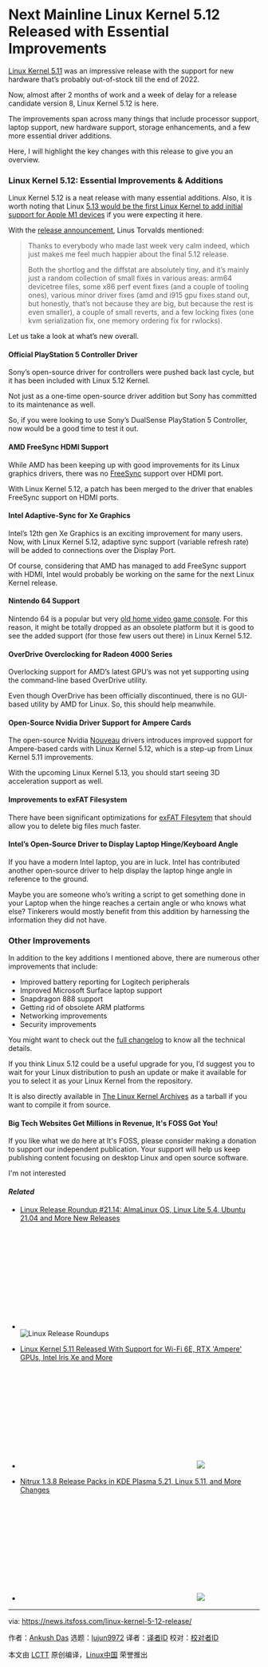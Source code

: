 [#]: subject: (Next Mainline Linux Kernel 5.12 Released with Essential Improvements)
[#]: via: (https://news.itsfoss.com/linux-kernel-5-12-release/)
[#]: author: (Ankush Das https://news.itsfoss.com/author/ankush/)
[#]: collector: (lujun9972)
[#]: translator: ( )
[#]: reviewer: ( )
[#]: publisher: ( )
[#]: url: ( )

Next Mainline Linux Kernel 5.12 Released with Essential Improvements
======

[Linux Kernel 5.11][1] was an impressive release with the support for new hardware that’s probably out-of-stock till the end of 2022.

Now, almost after 2 months of work and a week of delay for a release candidate version 8, Linux Kernel 5.12 is here.

The improvements span across many things that include processor support, laptop support, new hardware support, storage enhancements, and a few more essential driver additions.

Here, I will highlight the key changes with this release to give you an overview.

### Linux Kernel 5.12: Essential Improvements &amp; Additions

Linux Kernel 5.12 is a neat release with many essential additions. Also, it is worth noting that Linux [5.13 would be the first Linux Kernel to add initial support for Apple M1 devices][2] if you were expecting it here.

With the [release announcement][3], Linus Torvalds mentioned:

> Thanks to everybody who made last week very calm indeed, which just makes me feel much happier about the final 5.12 release.
>
> Both the shortlog and the diffstat are absolutely tiny, and it’s mainly just a random collection of small fixes in various areas: arm64 devicetree files, some x86 perf event fixes (and a couple of tooling ones), various minor driver fixes (amd and i915 gpu fixes stand out, but honestly, that’s not because they are big, but because the rest is even smaller), a couple of small reverts, and a few locking fixes (one kvm serialization fix, one memory ordering fix for rwlocks).

Let us take a look at what’s new overall.

#### Official PlayStation 5 Controller Driver

Sony’s open-source driver for controllers were pushed back last cycle, but it has been included with Linux 5.12 Kernel.

Not just as a one-time open-source driver addition but Sony has committed to its maintenance as well.

So, if you were looking to use Sony’s DualSense PlayStation 5 Controller, now would be a good time to test it out.

#### AMD FreeSync HDMI Support

While AMD has been keeping up with good improvements for its Linux graphics drivers, there was no [FreeSync][4] support over HDMI port.

With Linux Kernel 5.12, a patch has been merged to the driver that enables FreeSync support on HDMI ports.

#### Intel Adaptive-Sync for Xe Graphics

Intel’s 12th gen Xe Graphics is an exciting improvement for many users. Now, with Linux Kernel 5.12, adaptive sync support (variable refresh rate) will be added to connections over the Display Port.

Of course, considering that AMD has managed to add FreeSync support with HDMI, Intel would probably be working on the same for the next Linux Kernel release.

#### Nintendo 64 Support

Nintendo 64 is a popular but very [old home video game console][5]. For this reason, it might be totally dropped as an obsolete platform but it is good to see the added support (for those few users out there) in Linux Kernel 5.12.

#### OverDrive Overclocking for Radeon 4000 Series

Overlocking support for AMD’s latest GPU’s was not yet supporting using the command-line based OverDrive utility.

Even though OverDrive has been officially discontinued, there is no GUI-based utility by AMD for Linux. So, this should help meanwhile.

#### Open-Source Nvidia Driver Support for Ampere Cards

The open-source Nvidia [Nouveau][6] drivers introduces improved support for Ampere-based cards with Linux Kernel 5.12, which is a step-up from Linux Kernel 5.11 improvements.

With the upcoming Linux Kernel 5.13, you should start seeing 3D acceleration support as well.

#### Improvements to exFAT Filesystem

There have been significant optimizations for [exFAT Filesytem][7] that should allow you to delete big files much faster.

#### Intel’s Open-Source Driver to Display Laptop Hinge/Keyboard Angle

If you have a modern Intel laptop, you are in luck. Intel has contributed another open-source driver to help display the laptop hinge angle in reference to the ground.

Maybe you are someone who’s writing a script to get something done in your Laptop when the hinge reaches a certain angle or who knows what else? Tinkerers would mostly benefit from this addition by harnessing the information they did not have.

### Other Improvements

In addition to the key additions I mentioned above, there are numerous other improvements that include:

  * Improved battery reporting for Logitech peripherals
  * Improved Microsoft Surface laptop support
  * Snapdragon 888 support
  * Getting rid of obsolete ARM platforms
  * Networking improvements
  * Security improvements



You might want to check out the [full changelog][8] to know all the technical details.

If you think Linux 5.12 could be a useful upgrade for you, I’d suggest you to wait for your Linux distribution to push an update or make it available for you to select it as your Linux Kernel from the repository.

It is also directly available in [The Linux Kernel Archives][9] as a tarball if you want to compile it from source.

#### Big Tech Websites Get Millions in Revenue, It's FOSS Got You!

If you like what we do here at It's FOSS, please consider making a donation to support our independent publication. Your support will help us keep publishing content focusing on desktop Linux and open source software.

I'm not interested

#### _Related_

  * [Linux Release Roundup #21.14: AlmaLinux OS, Linux Lite 5.4, Ubuntu 21.04 and More New Releases][10]
  * ![][11] ![Linux Release Roundups][12]


  * [Linux Kernel 5.11 Released With Support for Wi-Fi 6E, RTX 'Ampere' GPUs, Intel Iris Xe and More][1]
  * ![][11] ![][13]


  * [Nitrux 1.3.8 Release Packs in KDE Plasma 5.21, Linux 5.11, and More Changes][14]
  * ![][11] ![][15]



--------------------------------------------------------------------------------

via: https://news.itsfoss.com/linux-kernel-5-12-release/

作者：[Ankush Das][a]
选题：[lujun9972][b]
译者：[译者ID](https://github.com/译者ID)
校对：[校对者ID](https://github.com/校对者ID)

本文由 [LCTT](https://github.com/LCTT/TranslateProject) 原创编译，[Linux中国](https://linux.cn/) 荣誉推出

[a]: https://news.itsfoss.com/author/ankush/
[b]: https://github.com/lujun9972
[1]: https://news.itsfoss.com/linux-kernel-5-11-release/
[2]: https://news.itsfoss.com/linux-kernel-5-13-apple-m1/
[3]: https://lore.kernel.org/lkml/CAHk-=wj3ANm8QrkC7GTAxQyXyurS0_yxMR3WwjhD9r7kTiOSTw@mail.gmail.com/
[4]: https://en.wikipedia.org/wiki/FreeSync
[5]: https://en.wikipedia.org/wiki/Nintendo_64
[6]: https://nouveau.freedesktop.org
[7]: https://en.wikipedia.org/wiki/ExFAT
[8]: https://cdn.kernel.org/pub/linux/kernel/v5.x/ChangeLog-5.12
[9]: https://www.kernel.org/
[10]: https://news.itsfoss.com/linux-release-roundup-2021-14/
[11]: data:image/svg+xml;base64,PHN2ZyBoZWlnaHQ9JzIwMCcgd2lkdGg9JzM1MCcgeG1sbnM9J2h0dHA6Ly93d3cudzMub3JnLzIwMDAvc3ZnJyB2ZXJzaW9uPScxLjEnLz4=
[12]: https://i2.wp.com/news.itsfoss.com/wp-content/uploads/2020/12/Linux-release-roundups.png?fit=800%2C450&ssl=1&resize=350%2C200
[13]: https://i0.wp.com/news.itsfoss.com/wp-content/uploads/2021/02/linux-kernel-5-11-release.png?fit=1200%2C675&ssl=1&resize=350%2C200
[14]: https://news.itsfoss.com/nitrux-1-3-8-release/
[15]: https://i2.wp.com/news.itsfoss.com/wp-content/uploads/2021/03/nitrux-1-3-8.png?fit=1200%2C675&ssl=1&resize=350%2C200
